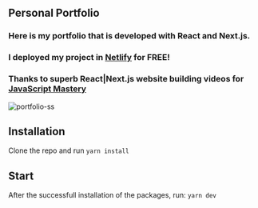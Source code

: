 ## Personal Portfolio

### Here is my portfolio that is developed with React and Next.js. 
### I deployed my project in [Netlify](https://www.netlify.com) for FREE!


### Thanks to superb React|Next.js website building videos for [JavaScript Mastery](https://www.youtube.com/channel/UCmXmlB4-HJytD7wek0Uo97A)

![portfolio-ss](https://user-images.githubusercontent.com/71606941/155331139-b15264ed-c191-49f0-ad0f-97fc0bf73033.png)

## Installation

Clone the repo and run `yarn install`

## Start

After the successfull installation of the packages, run: `yarn dev`

